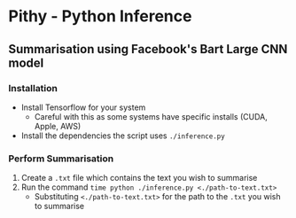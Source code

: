 # Pithy - Python Inference

## Summarisation using Facebook's Bart Large CNN model

### Installation

- Install Tensorflow for your system
    - Careful with this as some systems have specific installs (CUDA, Apple, AWS)
- Install the dependencies the script uses `./inference.py`

### Perform Summarisation

1. Create a `.txt` file which contains the text you wish to summarise
2. Run the command `time python ./inference.py <./path-to-text.txt>`
    - Substituting `<./path-to-text.txt>` for the path to the `.txt` you wish to summarise

